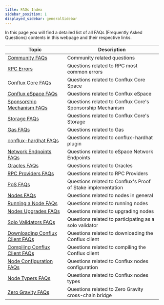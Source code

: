 ```yaml
---
title: FAQs Index
sidebar_position: 1
displayed_sidebar: generalSidebar
---
```


In this page you will find a detailed list of all FAQs (Frequently Asked Questions) contents in this webpage and their respective links. 

| **Topic** | **Description** |
|---|---|
|[Community FAQs](community-faqs.md)  | Community related questions  |
|[RPC Errors](./Errors/common-rpc-errors.md)   |  Questions related to RPC most common errors |
|[Conflux Core FAQs](../../core/FAQs.md)   | Questions related to Conflux Core Space  |
|[Conflux eSpace FAQs](../../espace/FAQs.md)   |  Questions related to Conflux eSpace |
|[Sponsorship Mechanism FAQs](../../core/core-space-basics/sponsor-mechanism.md#faqs)   |  Questions related to Conflux Core's Sponsorship Mechanism |
|[Storage FAQs](../../core/core-space-basics/storage.md#faqs)   | Questions related to Conflux Core's Storage  |
|[Gas FAQs](../../general/conflux-basics/gas.md#faqs)   |  Questions related to Gas |
|[conflux-hardhat FAQs](../../core/tutorials/hardhat-conflux-plugin.md#faqs)   | Questions related to conflux-hardhat plugin  |
|[Network Endpoints FAQs](../../espace/network-endpoints.md#faqs)   | Questions related to eSpace Network Endpoints  |
|[Oracles FAQs](../../espace/build/infrastructure/oracles.md#faqs)   | Questions related to Oracles  |
|[RPC Providers FAQs](../../espace/build/infrastructure/RPC-Provider.md#faqs)   | Questions related to RPC Providers  |
|[PoS FAQs](../conflux-basics/consensus-mechanisms/proof-of-stake/faqs.md)   | Questions related to Conflux's Proof of Stake implementation  |
|[Nodes FAQs](../run-a-node/nodes-faqs.md)   |  Questions related to nodes in general |
|[Running a Node FAQs](../run-a-node/run-a-node.md#faqs)   | Questions related to running nodes  |
|[Nodes Upgrades FAQs](../run-a-node/how-to-upgrad.md#faqs)   |  Questions related to upgrading nodes |
|[Solo Validators FAQs](../mine-stake/stake/become-a-solo-validator.md#faqs)   |  Questions related to participating as a solo validator |
|[Downloading Conflux Client FAQs](../run-a-node/advanced-topics/downloading-conflux-client.md#faqs)   | Questions related to downloading the Conflux client  |
|[Compiling Conflux Client FAQs](../run-a-node/advanced-topics/compiling-conflux-client.md#faqs)   | Questions related to compiling the Conflux client  |
|[Node Configuration FAQs](../run-a-node/advanced-topics/node-configuration.md#faqs)   |  Questions related to Conflux nodes configuration |
|[Node Typers FAQs](../run-a-node/node-types.md#faqs)   | Questions related to Conflux nodes types  |
|[Zero Gravity FAQs](../tutorials/transferring-funds/across-chains/zero-gravity.md#faqs)   |  Questions related to Zero Gravity cross-chain bridge |